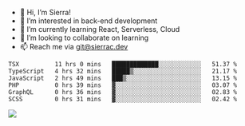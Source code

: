 - 👋 Hi, I’m Sierra!
- 👀 I’m interested in back-end development
- 🌱 I’m currently learning React, Serverless, Cloud
- 💞️ I’m looking to collaborate on learning
- 📫 Reach me via git@sierrac.dev

<!--START_SECTION:waka-->

```text
TSX          11 hrs 0 mins   █████████████░░░░░░░░░░░░   51.37 %
TypeScript   4 hrs 32 mins   █████▒░░░░░░░░░░░░░░░░░░░   21.17 %
JavaScript   2 hrs 49 mins   ███▒░░░░░░░░░░░░░░░░░░░░░   13.15 %
PHP          0 hrs 39 mins   ▓░░░░░░░░░░░░░░░░░░░░░░░░   03.07 %
GraphQL      0 hrs 36 mins   ▓░░░░░░░░░░░░░░░░░░░░░░░░   02.83 %
SCSS         0 hrs 31 mins   ▓░░░░░░░░░░░░░░░░░░░░░░░░   02.42 %
```

<!--END_SECTION:waka-->


![](https://hit.yhype.me/github/profile?user_id=7351311)
